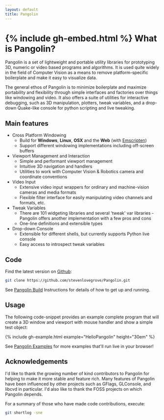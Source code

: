 ```yaml
---
layout: default
title: Pangolin
---
```

{% include gh-embed.html %}
What is Pangolin?
====================================
Pangolin is a set of lightweight and portable utility libraries for prototyping 3D, numeric or video based programs and algorithms. It is used quite widely in the field of Computer Vision as a means to remove platform-specific boilerplate and make it easy to visualize data.

The general ethos of Pangolin is to minimize boilerplate and maximize portability and flexibility through simple interfaces and factories over things like windowing and video. It also offers a suite of utilities for interactive debugging, such as 3D manipulation, plotters, tweak variables, and a drop-down Quake-like console for python scripting and live tweaking.

## Main features

* Cross Platform Windowing
  * Build for **Windows**, **Linux**, **OSX** and the **Web** (with [Emscripten](https://emscripten.org/))
  * Support different windowing implementations including off-screen buffers
* Viewport Management and Interaction
  * Simple and performant viewport management
  * Intuitive 3D navigation and handlers
  * Utilities to work with Computer Vision & Robotics camera and coordinate conventions
* Video Input
  * Extensive video input wrappers for ordinary and machine-vision cameras and media formats
  * Flexible filter interface for easily manipulating video channels and formats, etc.
* Tweak Variables
  * There are 101 widgeting libraries and several 'tweak' var libraries - Pangolin offers another implementation with a few pros and cons
  * One-line definitions and extensible types
* Drop-down Console
  * Extensible for different shells, but currently supports Python live console
  * Easy access to introspect tweak variables

## Code ##

Find the latest version on [Github](http://github.com/stevenlovegrove/Pangolin):

```bash
git clone https://github.com/stevenlovegrove/Pangolin.git
```

See [Pangolin Build](pages/build.md) Instructions for details of how to get up and running.

## Usage

The following code-snippet provides an example complete program that will create a 3D window and viewport with mouse handler and show a simple test object:

{% include gh-example.html example="HelloPangolin" height="30em" %}

See [Pangolin Examples](pages/examples.md) for more examples that'll run live in your browser!

## Acknowledgements ##

I'd like to thank the growing number of kind contributors to Pangolin for helping to make it more stable and feature rich. Many features of Pangolin have been influenced by other projects such as GFlags, GLConsole, and libcvd in particular. I'd also like to thank the FOSS projects on which Pangolin depends.

For a summary of those who have made code contributions, execute:

```bash
git shortlog -sne
```